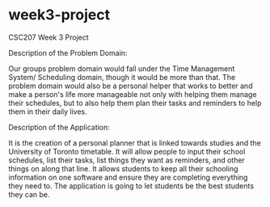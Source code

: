 # week3-project
CSC207 Week 3 Project

Description of the Problem Domain: 

Our groups problem domain would fall under the Time Management System/ Scheduling domain, though it would be more than that. The problem domain would also be a personal helper that works to better and make a person's life more manageable not only with helping them manage their schedules, but to also help them plan their tasks and reminders to help them in their daily lives. 


Description of the Application:

It is the creation of a personal planner that is linked towards studies and the University of Toronto timetable. It will allow people to input their school schedules, list their tasks, list things they want as reminders, and other things on along that line. It allows students to keep all their schooling information on one software and ensure they are completing everything they need to. The application is going to let students be the best students they can be. 



